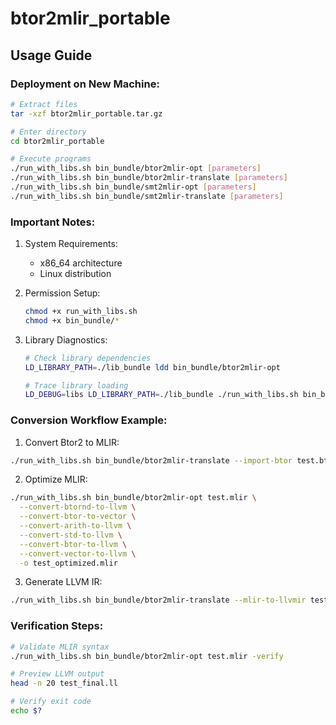 # btor2mlir_portable

## Usage Guide

### Deployment on New Machine:
```bash
# Extract files
tar -xzf btor2mlir_portable.tar.gz

# Enter directory
cd btor2mlir_portable

# Execute programs
./run_with_libs.sh bin_bundle/btor2mlir-opt [parameters]
./run_with_libs.sh bin_bundle/btor2mlir-translate [parameters]
./run_with_libs.sh bin_bundle/smt2mlir-opt [parameters]
./run_with_libs.sh bin_bundle/smt2mlir-translate [parameters]
```

### Important Notes:
1. System Requirements:
   - x86_64 architecture
   - Linux distribution
   
2. Permission Setup:
   ```bash
   chmod +x run_with_libs.sh
   chmod +x bin_bundle/*
   ```

3. Library Diagnostics:
   ```bash
   # Check library dependencies
   LD_LIBRARY_PATH=./lib_bundle ldd bin_bundle/btor2mlir-opt
   
   # Trace library loading
   LD_DEBUG=libs LD_LIBRARY_PATH=./lib_bundle ./run_with_libs.sh bin_bundle/btor2mlir-opt --help
   ```

### Conversion Workflow Example:

1. Convert Btor2 to MLIR:
```bash
./run_with_libs.sh bin_bundle/btor2mlir-translate --import-btor test.btor2 -o test.mlir
```

2. Optimize MLIR:
```bash
./run_with_libs.sh bin_bundle/btor2mlir-opt test.mlir \
  --convert-btornd-to-llvm \
  --convert-btor-to-vector \
  --convert-arith-to-llvm \
  --convert-std-to-llvm \
  --convert-btor-to-llvm \
  --convert-vector-to-llvm \
  -o test_optimized.mlir
```

3. Generate LLVM IR:
```bash
./run_with_libs.sh bin_bundle/btor2mlir-translate --mlir-to-llvmir test_optimized.mlir -o test_final.ll
```

### Verification Steps:
```bash
# Validate MLIR syntax
./run_with_libs.sh bin_bundle/btor2mlir-opt test.mlir -verify

# Preview LLVM output
head -n 20 test_final.ll

# Verify exit code
echo $?
```

